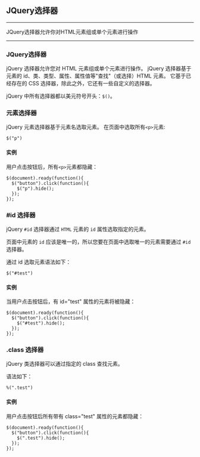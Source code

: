 ## JQuery选择器

---
JQuery选择器允许你对HTML元素组或单个元素进行操作

---

### JQuery选择器

jQuery 选择器允许您对 HTML 元素组或单个元素进行操作。
jQuery 选择器基于元素的 id、类、类型、属性、属性值等"查找"（或选择）HTML 元素。 它基于已经存在的 CSS 选择器，除此之外，它还有一些自定义的选择器。

jQuery 中所有选择器都以美元符号开头：`$()`。

### 元素选择器

jQuery 元素选择器基于元素名选取元素。
在页面中选取所有`<p>`元素:
```jquery
$("p")
```

#### 实例

用户点击按钮后，所有`<p>`元素都隐藏：
```jquery
$(document).ready(function(){
  $("button").click(function(){
    $("p").hide();
  });
});
```

### #id 选择器

jQuery `#id` 选择器通过 `HTML` 元素的 `id` 属性选取指定的元素。

页面中元素的 `id` 应该是唯一的，所以您要在页面中选取唯一的元素需要通过 `#id` 选择器。

通过 id 选取元素语法如下：
```jquery
$("#test")
```
#### 实例

当用户点击按钮后，有 id="test" 属性的元素将被隐藏：
```jquery
$(document).ready(function(){
  $("button").click(function(){
    $("#test").hide();
  });
});
```

### .class 选择器

jQuery 类选择器可以通过指定的 class 查找元素。

语法如下：
```jquery
%(".test")
```

#### 实例

用户点击按钮后所有带有 class="test" 属性的元素都隐藏：
```jquery
$(document).ready(function(){
  $("button").click(function(){
    $(".test").hide();
  });
});
```